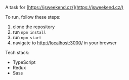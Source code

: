 A task for [https://jsweekend.cz/](https://jsweekend.cz/)

To run, follow these steps:
1. clone the repository
2. run `npm install`
3. run `npm start`
4. navigate to [http://localhost:3000/](http://localhost:3000/) in your browser

Tech stack:
* TypeScript
* Redux
* Sass
